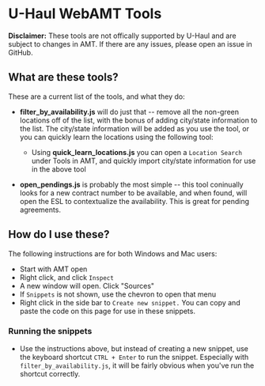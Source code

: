 # U-Haul WebAMT Tools

**Disclaimer:** These tools are not offically supported by U-Haul and are subject to changes in AMT. If there are any issues, please open an issue in GitHub. 

## What are these tools?

These are a current list of the tools, and what they do: 

* **filter_by_availability.js** will do just that -- remove all the non-green locations off of the list, with the bonus of adding city/state information to the list. The city/state information will be added as you use the tool, or you can quickly learn the locations using the following tool:
    * Using **quick_learn_locations.js** you can open a `Location Search` under Tools in AMT, and quickly import city/state information for use in the above tool

* **open_pendings.js** is probably the most simple -- this tool coninually looks for a new contract number to be available, and when found, will open the ESL to contextualize the availability. This is great for pending agreements.

## How do I use these? 

The following instructions are for both Windows and Mac users: 

- Start with AMT open
- Right click, and click `Inspect`
- A new window will open. Click "Sources"
- If `Snippets` is not shown, use the chevron to open that menu
- Right click in the side bar to `Create new snippet.` You can copy and paste the code on this page for use in these snippets.

### Running the snippets

- Use the instructions above, but instead of creating a new snippet, use the keyboard shortcut `CTRL + Enter` to run the snippet. Especially with `filter_by_availability.js`, it will be fairly obvious when you've run the shortcut correctly. 